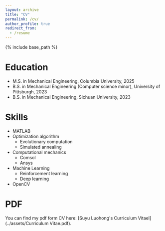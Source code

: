 ```yaml
---
layout: archive
title: "CV"
permalink: /cv/
author_profile: true
redirect_from:
  - /resume
---
```


{% include base_path %}

Education
======
* M.S. in Mechanical Engineering, Columbia University, 2025
* B.S. in Mechanical Engineering (Computer science minor), University of Pittsburgh, 2023
* B.S. in Mechanical Engineering, Sichuan University, 2023
  
Skills
======
* MATLAB
* Optimization algorithm
  * Evolutionary computation
  * Simulated annealing
* Computational mechanics
  * Comsol
  * Ansys
* Machine Learning
  * Reinforcement learning
  * Deep learning
* OpenCV

PDF
======
You can find my pdf form CV here: [Suyu Luohong's Curriculum Vitael](../assets/Curriculum Vitae.pdf).

